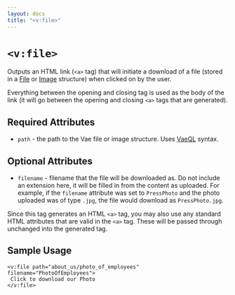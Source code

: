 ```yaml
---
layout: docs
title: "<v:file>"
---
```


# `<v:file>`

Outputs an HTML link (`<a>` tag) that will initiate a download of a file
(stored in a [File](/structure.file/) or [Image](/structure.image/)
structure) when clicked on by the user.

Everything between the opening and closing tag is used as the body of
the link (it will go between the opening and closing `<a>` tags that are
generated).

## Required Attributes

-   `path` - the path to the Vae file or image structure. Uses
    [VaeQL](/vaeql/) syntax.

## Optional Attributes

-   `filename` - filename that the file will be downloaded as. Do not
    include an extension here, it will be filled in from the content
    as uploaded. For example, if the `filename` attribute was set to
    `PressPhoto` and the photo uploaded was of type `.jpg`, the file
    would download as `PressPhoto.jpg`.

Since this tag generates an HTML `<a>` tag, you may also use any
standard HTML attributes that are valid in the `<a>` tag. These will be
passed through unchanged into the generated tag.

## Sample Usage

    <v:file path="about_us/photo_of_employees" filename="PhotoOfEmployees">
     Click to download our Photo
    </v:file>
